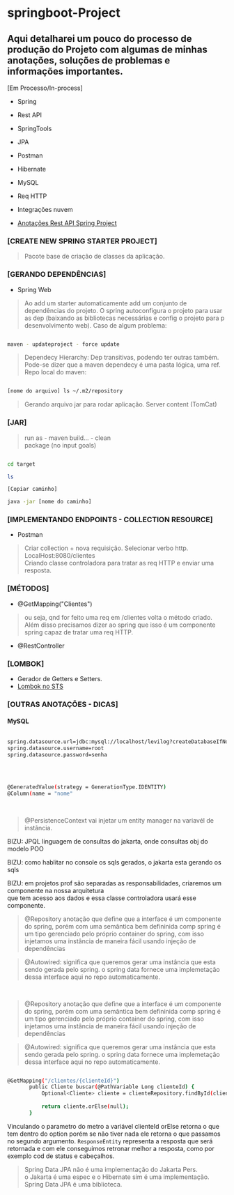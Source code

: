 # springboot-Project
 
## Aqui detalharei um pouco do processo de produção do Projeto com algumas de minhas anotações, soluções de problemas e informações importantes. <br>
[Em Processo/In-process]

- Spring
- Rest API
- SpringTools
- JPA
- Postman
- Hibernate
- MySQL
- Req HTTP
- Integrações nuvem 

- <a href="https://drive.google.com/file/d/1LbLgfiUEPiQIlh5RGwyme29aSzouC7cO/view?usp=drivesdk">Anotações Rest API Spring Project</a> 

### [CREATE NEW SPRING STARTER PROJECT]

> Pacote base de criação de classes da aplicação. 

### [GERANDO DEPENDÊNCIAS]
- Spring Web 
> Ao add um starter automaticamente add um conjunto de dependências do projeto. O spring autoconfigura o projeto para usar as dep (baixando as bibliotecas necessárias e config o projeto para p desenvolvimento web).
> Caso de algum problema: 
```sh

maven - updateproject - force update

```

> Dependecy Hierarchy: Dep transitivas, podendo ter outras também. Pode-se dizer que a maven dependecy é uma pasta lógica, uma ref. <br>
> Repo local do maven: 
```sh

[nome do arquivo] ls ~/.m2/repository

```
> Gerando arquivo jar para rodar aplicação. Server content (TomCat)

### [JAR]
> run as - maven build... - clean <br>
> package (no input goals)
```sh

cd target 

ls

[Copiar caminho]

java -jar [nome do caminho]

```

### [IMPLEMENTANDO ENDPOINTS - COLLECTION RESOURCE]
- Postman
> Criar collection + nova requisição. Selecionar verbo http. LocalHost:8080/clientes <br>
> Criando classe controladora para tratar as req HTTP e enviar uma resposta. 

### [MÉTODOS]
- @GetMapping("Clientes")
> ou seja, qnd for feito uma req em /clientes volta o método criado. <br>
> Além disso precisamos dizer ao spring que isso é um componente spring capaz de tratar uma req HTTP.
- @RestController

### [LOMBOK]
- Gerador de Getters e Setters. 
- <a href="https://www.youtube.com/watch?v=W0ywxkvc4_M">Lombok no STS</a> 

### [OUTRAS ANOTAÇÕES - DICAS]

#### MySQL

```sh

spring.datasource.url=jdbc:mysql://localhost/levilog?createDatabaseIfNotExist=true&serverTimezone=UTC
spring.datasource.username=root
spring.datasource.password=senha

```

<br> 

```sh

@GeneratedValue(strategy = GenerationType.IDENTITY)
@Column(name = "nome"

```
<br>

> @PersistenceContext vai injetar um entity manager na variavél de instância. <br>

BIZU: JPQL linguagem de consultas do jakarta, onde consultas obj do modelo POO <br>

BIZU: como hablitar no console os sqls gerados, o jakarta esta gerando os sqls <br>

BIZU: em projetos prof são separadas as responsabilidades, criaremos um componente na nossa arquitetura  
que tem acesso aos dados e essa classe controladora usará esse componente. <br>

> @Repository anotação que define que a interface é um componente do spring, porém com uma semântica bem defininida 
comp spring é um tipo gerenciado pelo próprio container do spring, com isso injetamos uma instância de maneira fácil
usando injeção de dependências <br>


> @Autowired: significa que queremos gerar uma instância que esta sendo gerada pelo spring. o spring data fornece uma implemetação 
dessa interface aqui no repo automaticamente. 
<br>

> @Repository anotação que define que a interface é um componente do spring, porém com uma semântica bem defininida 
comp spring é um tipo gerenciado pelo próprio container do spring, com isso injetamos uma instância de maneira fácil
usando injeção de dependências


> @Autowired: significa que queremos gerar uma instância que esta sendo gerada pelo spring. o spring data fornece uma implemetação 
dessa interface aqui no repo automaticamente. 


 ```sh

@GetMapping("/clientes/{clienteId}")
		public Cliente buscar(@PathVariable Long clienteId) { 
			Optional<Cliente> cliente = clienteRepository.findById(clienteId);
			
			return cliente.orElse(null); 
		}

```

Vinculando o parametro do metro a variável clienteId
orElse retorna o que tem dentro do option porém se não tiver nada ele retorna o que passamos no segundo argumento.
`ResponseEntity` representa a resposta que será retornada e com ele conseguimos retronar melhor a resposta, como por exemplo cod de status 
e cabeçalhos. 
 
 > Spring Data JPA não é uma implementação do Jakarta Pers. <br>
 > o Jakarta é uma espec e o Hibernate sim é uma implementação. <br> 
 > Spring Data JPA é uma biblioteca. 
